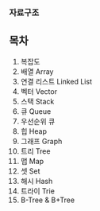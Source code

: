 ### 자료구조

## 목차
1. 복잡도
2. 배열 Array
3. 연결 리스트 Linked List
4. 벡터 Vector
5. 스택 Stack
6. 큐 Queue
7. 우선순위 큐
8. 힙 Heap
9. 그래프 Graph
10. 트리 Tree
11. 맵 Map
12. 셋 Set
13. 해시 Hash
14. 트라이 Trie
15. B-Tree & B+Tree

